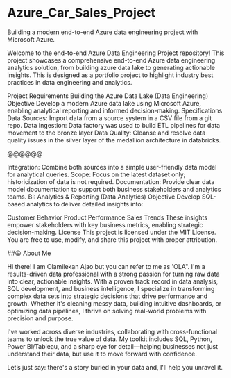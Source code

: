 # Azure_Car_Sales_Project

Building a modern end-to-end Azure data engineering project with Microsoft Azure.

Welcome to the end-to-end Azure Data Engineering Project repository! This project showcases a comprehensive end-to-end Azure data engineering analytics solution, from building azure data lake to generating actionable insights. This is designed as a portfolio project to highlight industry best practices in data engineering and analytics.

Project Requirements
Building the Azure Data Lake (Data Engineering)
Objective
Develop a modern Azure data lake using Microsoft Azure, enabling analytical reporting and informed decision-making.
Specifications
Data Sources: Import data from a source system in a CSV file from a git repo.
Data Ingestion: Data factory was used to build ETL pipelines for data movement to the bronze layer
Data Quality: Cleanse and resolve data quality issues in the silver layer of the medallion architecture in databricks.

@@@@@@

Integration: Combine both sources into a simple user-friendly data model for analytical queries.
Scope: Focus on the latest dataset only; historicization of data is not required.
Documentation: Provide clear data model documentation to support both business stakeholders and analytics teams.
BI: Analytics & Reporting (Data Analytics)
Objective
Develop SQL-based analytics to deliver detailed insights into:

Customer Behavior
Product Performance
Sales Trends
These insights empower stakeholders with key business metrics, enabling strategic decision-making.
License
This project is licensed under the MIT License. You are free to use, modify, and share this project with proper attribution.

##😀 About Me

Hi there! I am Olamilekan Ajao but you can refer to me as 'OLA". I'm a results-driven data professional with a strong passion for turning raw data into clear, actionable insights. With a proven track record in data analysis, SQL development, and business intelligence, I specialize in transforming complex data sets into strategic decisions that drive performance and growth. Whether it's cleaning messy data, building intuitive dashboards, or optimizing data pipelines, I thrive on solving real-world problems with precision and purpose.

I've worked across diverse industries, collaborating with cross-functional teams to unlock the true value of data. My toolkit includes SQL, Python, Power BI/Tableau, and a sharp eye for detail—helping businesses not just understand their data, but use it to move forward with confidence.

Let’s just say: there's a story buried in your data and, I'll help you unravel it.
